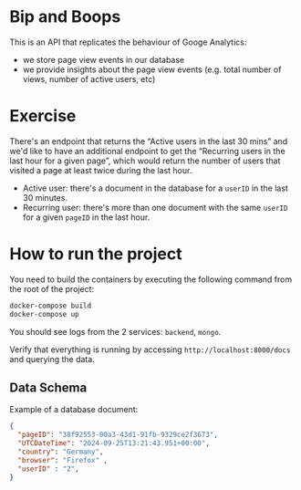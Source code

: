 # Bip and Boops

This is an API that replicates the behaviour of Googe Analytics:

* we store page view events in our database
* we provide insights about the page view events (e.g. total number of views, number of active users, etc)

# Exercise

There's an endpoint that returns the “Active users in the last 30 mins”
and we'd like to have an additional endpoint to get the “Recurring users in
the last hour for a given page”, which would return the number of users that
visited a page at least twice during the last hour.

* Active user: there's a document in the database for a `userID` in the last 30 minutes.
* Recurring user: there's more than one document with the same `userID` for a given `pageID` in the last hour.

# How to run the project

You need to build the containers by executing the following command from the root of the project:

```bash
docker-compose build
docker-compose up
```

You should see logs from the 2 services: `backend`, `mongo`.

Verify that everything is running by accessing `http://localhost:8000/docs` and querying the data.

## Data Schema

Example of a database document:

```json
{
  "pageID": "38f92553-00a3-43d1-91fb-9329ce2f3673",
  "UTCDateTime": "2024-09-25T13:21:43.951+00:00",
  "country": "Germany",
  "browser": "Firefox" ,
  "userID" : "2",
}
```
